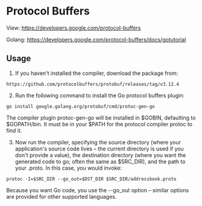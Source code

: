 # Protocol Buffers

View: https://developers.google.com/protocol-buffers

Golang: https://developers.google.com/protocol-buffers/docs/gotutorial

## Usage

1. If you haven't installed the compiler, download the package from: 

```
https://github.com/protocolbuffers/protobuf/releases/tag/v3.12.4
```

2. Run the following command to install the Go protocol buffers plugin:

```
go install google.golang.org/protobuf/cmd/protoc-gen-go
```

The compiler plugin protoc-gen-go will be installed in $GOBIN, defaulting to $GOPATH/bin. It must be in your $PATH for the protocol compiler protoc to find it.

3. Now run the compiler, specifying the source directory (where your application's source code lives – the current directory is used if you don't provide a value), the destination directory (where you want the generated code to go; often the same as $SRC_DIR), and the path to your .proto. In this case, you would invoke:

```
protoc -I=$SRC_DIR --go_out=$DST_DIR $SRC_DIR/addressbook.proto
```

Because you want Go code, you use the --go_out option – similar options are provided for other supported languages.
